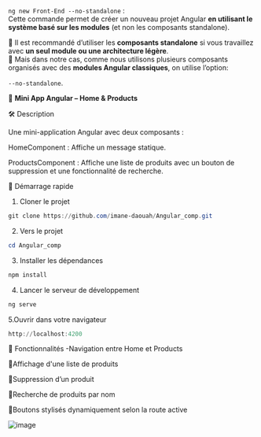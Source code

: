 `ng new Front-End --no-standalone` :  
Cette commande permet de créer un nouveau projet Angular **en utilisant le système basé sur les modules** (et non les composants standalone).

🔹 Il est recommandé d’utiliser les **composants standalone** si vous travaillez avec **un seul module ou une architecture légère**.  
🔹 Mais dans notre cas, comme nous utilisons plusieurs composants organisés avec des **modules Angular classiques**, on utilise l’option:

`--no-standalone`.


📘 **Mini App Angular – Home & Products**

🛠 Description

Une mini-application Angular avec deux composants :

HomeComponent : Affiche un message statique.

ProductsComponent : Affiche une liste de produits avec un bouton de suppression et une fonctionnalité de recherche.

🚀 Démarrage rapide
1. Cloner le projet
```powershell
git clone https://github.com/imane-daouah/Angular_comp.git
```
2. Vers le projet
```powershell
cd Angular_comp
```

3. Installer les dépendances
```powershell
npm install
```
4. Lancer le serveur de développement
```powershell
ng serve
```
5.Ouvrir dans votre navigateur
```powershell
http://localhost:4200
```

🧩 Fonctionnalités
-Navigation entre Home et Products

🔹Affichage d'une liste de produits

🔹Suppression d’un produit

🔹Recherche de produits par nom

🔹Boutons stylisés dynamiquement selon la route active


![image](https://github.com/user-attachments/assets/dadba606-e96e-4968-82c7-5480380a8afc)



